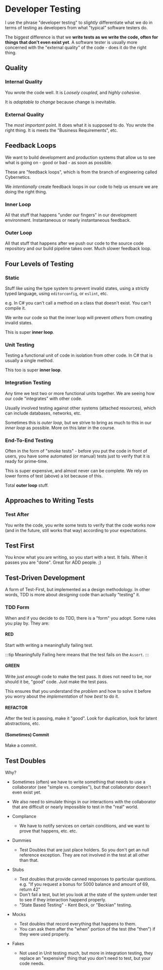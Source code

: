 # Developer Testing

I use the phrase "developer testing" to *slightly* differentiate what we do in terms of testing as developers from what "typical" software testers do.

The biggest difference is that we **write tests as we write the code, often for things that don't even exist yet**. A software tester is usually more concerned with the "external quality" of the code - does it do the right thing.

## Quality

### Internal Quality

You wrote the code well. It is *Loosely coupled*, and *highly cohesive*.

It is *adaptable to change* because change is inevitable.

### External Quality

The *most important* point. It does what it is supposed to do. You wrote the right thing. It is meets the "Business Requirements", etc.


## Feedback Loops

We want to build development and production systems that allow us to see what is going on - good or bad - as soon as possible. 

These are "feedback loops", which is from the branch of engineering called Cybernetics.

We *intentionally* create feedback loops in our code to help us ensure we are doing the right thing.

### Inner Loop
All that stuff that happens "under our fingers" in our development environment. Instantaneous or nearly instantaneous feedback.
### Outer Loop
All that stuff that happens after we push our code to the source code repository and our build pipeline takes over.
Much slower feedback loop.

## Four Levels of Testing

### Static

Stuff like using the type system to prevent invalid states, using a strictly typed language, using `editorconfig`, or `eslint`, etc. 

e.g. In C# you can't call a method on a class that doesn't exist. You can't compile it. 

We write our code so that the inner loop will prevent *others* from creating invalid states.

This is super **inner loop**.

### Unit Testing

Testing a functional unit of code in isolation from other code. In C# that is usually a single method. 

This too is super **inner loop**.

### Integration Testing

Any time we test two or more functional units together. We are seeing how our code "integrates" with other code.

Usually involved testing against other systems (attached resources), which can include databases, networks, etc.

Sometimes this is *outer loop*, but we strive to bring as much to this in our *inner loop* as possible. More on this later in the course.

### End-To-End Testing

Often in the form of "smoke tests" - before you put the code in front of users, you have some automated (or manual) tests just to verify that it is ready for prime-time.

This is super expensive, and almost never can be complete. We rely on lower forms of test (above) a lot because of this.

Total **outer loop** stuff.


## Approaches to Writing Tests

### Test After

You write the code, you write some tests to verify that the code works now (and in the future, still works that way) according to your expectations.

## Test First

You know what you are writing, so you start with a test. It fails. When it passes you are "done". Great for ADD people. ;)

## Test-Driven Development

A form of Test-First, but implemented as a design methodology. In other words, TDD is more about *designing* code than actually "testing" it.

### TDD Form

When and if you decide to do TDD, there is a "form" you adopt. Some rules you play by. They are:

#### RED
Start with writing a meaningfully failing test.

:::tip
Meaningfully Failing here means that the test fails on the `Assert`.
:::

#### GREEN
Write *just enough* code to make the test pass. It does not need to be, nor should it be, "good" code. Just make the test pass.

This ensures that you understand the *problem* and how to solve it before you worry about the *implementation* of how *best* to do it.

#### REFACTOR

After the test is passing, make it "good". Look for duplication, look for latent abstractions, etc.

#### (Sometimes) Commit

Make a commit. 



## Test Doubles

Why?

- Sometimes (often) we have to write something that needs to use a collaborator (see "simple vs. complex"), but that collaborator doesn't even exist yet.
- We also need to simulate things in our interactions with the collaborator that are difficult or nearly impossible to test in the "real" world.

- Compliance
    - We have to notify services on certain conditions, and we want to prove that happens, etc. etc.


- Dummies
    - Test Doubles that are just place holders. So you don't get an null reference exception. They are not involved in the test at all other than that.
- Stubs
    - Test doubles that provide canned responses to particular questions. e.g. "If you request a bonus for 5000 balance and amount of 69, return 42"
    - Don't fail a test, but let you look at the state of the system under test to see if they interaction happend properly.
    - "State Based Testing" - Kent Beck, or "Beckian" testing.
- Mocks
    - Test doubles that record everything that happens to them.
    - You can ask them after the "when" portion of the test (the "then") if they were used properly.
- Fakes
    - Not used in Unit testing much, but more in integration testing, they replace an "expensive" thing that you don't need to test, but your code needs.

    

